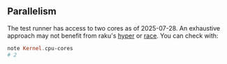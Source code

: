 ## Parallelism

The test runner has access to two cores as of 2025-07-28.
An exhaustive approach may not benefit from raku's [hyper](https://docs.raku.org/routine/hyper) or [race](https://docs.raku.org/routine/race).
You can check with:

~~~~raku
note Kernel.cpu-cores
# 2
~~~~
